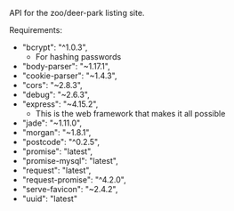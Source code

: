 API for the zoo/deer-park listing site.

Requirements:
- "bcrypt": "^1.0.3",
  - For hashing passwords
- "body-parser": "~1.17.1",
- "cookie-parser": "~1.4.3",
- "cors": "~2.8.3",
- "debug": "~2.6.3",
- "express": "~4.15.2",
  - This is the web framework that makes it all possible
- "jade": "~1.11.0",
- "morgan": "~1.8.1",
- "postcode": "^0.2.5",
- "promise": "latest",
- "promise-mysql": "latest",
- "request": "latest",
- "request-promise": "^4.2.0",
- "serve-favicon": "~2.4.2",
- "uuid": "latest"